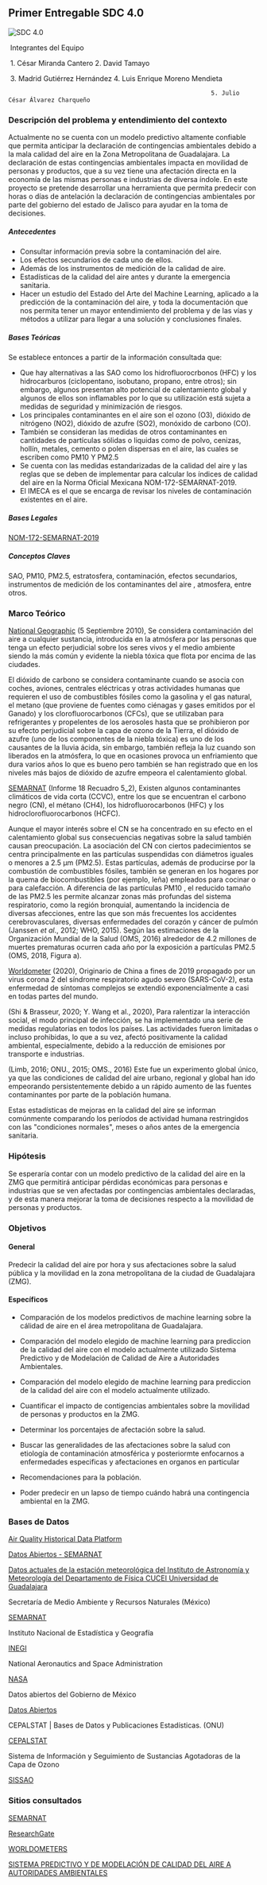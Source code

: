 ## Primer Entregable SDC 4.0  



![SDC 4.0](C:\Users\madrid.gutierrez\Downloads\SDC4.jpg)



​																	 Integrantes del Equipo

​						1. César Miranda Cantero                                             2. David Tamayo             

​						3. Madrid Gutiérrez Hernández                                   4. Luis Enrique Moreno Mendieta

  															 5. Julio César Álvarez Charqueño













### Descripción del problema y entendimiento del contexto

Actualmente no se cuenta con un modelo predictivo altamente confiable que permita anticipar la declaración de contingencias ambientales debido a la mala calidad del aire en la Zona Metropolitana de Guadalajara. La declaración de estas contingencias ambientales impacta en movilidad de personas y productos, que a su vez tiene una afectación directa en la economía de las mismas personas e industrias de diversa índole. En este proyecto se pretende desarrollar una herramienta que permita predecir con horas o días de antelación la declaración de contingencias ambientales por parte del gobierno del estado de Jalisco para ayudar en la toma de decisiones.

##### Antecedentes 

- Consultar información previa sobre la contaminación del aire.
- Los efectos secundarios de cada uno de ellos.
- Además de los instrumentos de medición de la calidad de aire.
- Estadísticas de la calidad del aire antes y durante la emergencia sanitaria.
- Hacer un estudio del Estado del Arte del Machine Learning, aplicado a la predicción de la contaminación del aire, y toda la documentación que nos permita tener un mayor entendimiento del problema y de las vías y métodos a utilizar para llegar a una solución y conclusiones finales.

##### Bases Teóricas

Se establece entonces a partir de la información consultada que:

- Que hay alternativas a las SAO como los hidrofluorocrbonos (HFC) y los hidrocarburos (ciclopentano, isobutano, propano, entre otros); sin embargo, algunos presentan alto potencial de calentamiento global y algunos de ellos son inflamables por lo que su utilización está sujeta a medidas de seguridad y minimización de riesgos.
- Los principales contaminantes en el aire son el ozono (O3), dióxido de nitrógeno (NO2), dióxido de azufre (SO2), monóxido de carbono (CO). 
- También se consideran las medidas de otros contaminantes en cantidades de partículas sólidas o liquidas como de polvo, cenizas, hollín, metales, cemento o polen dispersas en el aire, las cuales se escriben como PM10 Y PM2.5
- Se cuenta con las medidas estandarizadas de la calidad del aire y las reglas que se deben de implementar para calcular los índices de calidad del aire en la Norma Oficial Mexicana NOM-172-SEMARNAT-2019.
- El IMECA es el que se encarga de revisar los niveles de contaminación existentes en el aire.

##### Bases Legales  

[NOM-172-SEMARNAT-2019](https://dof.gob.mx/nota_detalle.php?codigo=5579387&fecha=20/11/2019)

##### Conceptos Claves

SAO, PM10, PM2.5, estratosfera, contaminación, efectos secundarios, instrumentos de medición de los contaminantes del aire , atmosfera, entre otros.







### Marco Teórico

[National Geographic](https://www.nationalgeographic.es/medio-ambiente/la-contaminacion-del-aire) (5 Septiembre 2010), Se considera contaminación del aire a cualquier sustancia, introducida en la atmósfera por las personas que tenga un efecto perjudicial sobre los seres vivos y el medio ambiente siendo la más común y evidente la niebla tóxica que flota por encima de las ciudades. 

El dióxido de carbono se considera contaminante cuando se asocia con coches, aviones, centrales eléctricas y otras actividades humanas que requieren el uso de combustibles fósiles como la gasolina y el gas natural, el metano (que proviene de fuentes como ciénagas y gases emitidos por el Ganado) y los clorofluorocarbonos (CFCs), que se utilizaban para refrigerantes y propelentes de los aerosoles hasta que se prohibieron por su efecto perjudicial sobre la capa de ozono de la Tierra, el dióxido de azufre (uno de los componentes de la niebla tóxica) es uno de los causantes de la lluvia ácida, sin embargo, también refleja la luz cuando son liberados en la atmósfera, lo que en ocasiones provoca un enfriamiento que dura varios años lo que es bueno pero también se han registrado que en los niveles más bajos de dióxido de azufre empeora el calentamiento global.

[SEMARNAT](https://apps1.semarnat.gob.mx:8443/dgeia/informe18/tema/recuadros/recuadro5_2.html) (Informe 18 Recuadro 5_2), Existen algunos contaminantes climáticos de vida corta (CCVC), entre los que se encuentran el carbono negro (CN), el métano (CH4), los hidrofluorocarbonos (HFC) y los hidroclorofluorocarbonos (HCFC). 

Aunque el mayor interés sobre el CN se ha concentrado en su efecto en el calentamiento global sus consecuencias negativas sobre la salud también causan preocupación. La asociación del CN con ciertos padecimientos se centra principalmente en las partículas suspendidas con diámetros iguales o menores a 2.5 μm (PM2.5). Estas partículas, además de producirse por la combustión de combustibles fósiles, también se generan en los hogares por la quema de biocombustibles (por ejemplo, leña) empleados para cocinar o para calefacción. A diferencia de las partículas PM10 , el reducido tamaño de las PM2.5 les permite alcanzar zonas más profundas del sistema respiratorio, como la región bronquial, aumentando la incidencia de diversas afecciones, entre las que son más frecuentes los accidentes cerebrovasculares, diversas enfermedades del corazón y cáncer de pulmón (Janssen *et al*., 2012; WHO, 2015). Según las estimaciones de la Organización Mundial de la Salud (OMS, 2016) alrededor de 4.2 millones de muertes prematuras ocurren cada año por la exposición a partículas PM2.5 (OMS, 2018, Figura a). 

[Worldometer](https://www.worldometers.info/coronavirus/) (2020), Originario de China a fines de 2019 propagado por un virus corona 2 del síndrome respiratorio agudo severo (SARS-CoV-2), esta enfermedad de síntomas complejos se extendió exponencialmente a casi en todas partes del mundo. 

(Shi & Brasseur, 2020; Y. Wang et al., 2020), Para ralentizar la interacción social, el modo principal de infección, se ha implementado una serie de medidas regulatorias en todos los países. Las actividades fueron limitadas o incluso prohibidas, lo que a su vez, afectó positivamente la calidad ambiental, especialmente, debido a la reducción de emisiones por transporte e industrias.

(Limb, 2016; ONU., 2015; OMS., 2016) Este fue un experimento global único, ya que las condiciones de calidad del aire urbano, regional y global han ido empeorando persistentemente debido a un rápido aumento de las fuentes contaminantes por parte de la población humana.

Estas estadísticas de mejoras en la calidad del aire se informan comúnmente comparando los períodos de actividad humana restringidos con las "condiciones normales", meses o años antes de la emergencia sanitaria.

### Hipótesis 

Se esperaría contar con un modelo predictivo de la calidad del aire en la ZMG que permitirá anticipar pérdidas económicas para personas e industrias que se ven afectadas por contingencias ambientales declaradas, y de esta manera mejorar la toma de decisiones respecto a la movilidad de personas y productos. 

### Objetivos

#### General

Predecir la calidad del aire por hora y sus afectaciones sobre la salud pública y la movilidad en la zona metropolitana de la ciudad de Guadalajara (ZMG).

#### Específicos

- Comparación de los modelos predictivos de machine learning  sobre la cálidad de aire en el área metropolitana de Guadalajara.
- Comparación del modelo elegido de machine learning para prediccion de la calidad del aire con el modelo actualmente utilizado Sistema Predictivo y de Modelación de Calidad de Aire a Autoridades Ambientales.
- Comparación del modelo elegido de machine learning para prediccion de la calidad del aire con el modelo actualmente utilizado.
- Cuantificar el impacto de contigencias ambientales sobre la movilidad de personas y productos en la ZMG.

- Determinar los porcentajes de afectación sobre la salud.
- Buscar las generalidades de las afectaciones sobre la salud con etiología de contaminación atmosférica y posteriormte enfocarnos a enfermedades especificas y afectaciones en organos en particular 
- Recomendaciones para la población.
- Poder predecir en un lapso de tiempo cuándo habrá una contingencia ambiental en la ZMG.























### Bases de Datos

[Air Quality Historical Data Platform](https://aqicn.org/data-platform/register/)

[Datos Abiertos - SEMARNAT](https://datos.gob.mx/busca/dataset/indicadores-basicos-del-desempeno-ambiental--atmosfera--calidad-del-aire)

[Datos actuales de la estación meteorológica del Instituto de Astronomía y Meteorología del Departamento de Física CUCEI Universidad de Guadalajara](http://astro.iam.udg.mx/Estacion/)

Secretaría de Medio Ambiente y Recursos Naturales (México)

[SEMARNAT](https://www.gob.mx/semarnat/articulos/protocolo-de-montreal-a-30-anos-de-su-establecimiento)

Instituto Nacional de Estadística y Geografía

[INEGI](https://www.inegi.org.mx/rnm/index.php/catalog/642)

National Aeronautics and Space Administration 

[NASA](https://ozonewatch.gsfc.nasa.gov/monthly/SH.html)

Datos abiertos del Gobierno de México

[Datos Abiertos](https://datos.gob.mx/busca/dataset/inventaririo-de-sustancias-agotadoras-de-la-capa-de-ozono)

CEPALSTAT | Bases de Datos y Publicaciones Estadísticas. (ONU)

[CEPALSTAT ](https://estadisticas.cepal.org/cepalstat/portada.html)

Sistema de Información y Seguimiento de Sustancias Agotadoras de la Capa de Ozono

[SISSAO](http://apps2.semarnat.gob.mx:8080/sissao/consultas.jsp)

### Sitios consultados

[SEMARNAT](https://apps1.semarnat.gob.mx:8443/dgeia/informe18/tema/cap5.html)

[ResearchGate](https://www.researchgate.net/search/publication?q=Assessing+the+COVID%E2%80%9019+Impact+on+Air+Quality%3A+A+Machine+Learning+Approach)

[WORLDOMETERS](https://www.worldometers.info/coronavirus/)

[SISTEMA PREDICTIVO Y DE MODELACIÓN DE CALIDAD DEL AIRE A AUTORIDADES AMBIENTALES](https://www.jalisco.gob.mx/es/prensa/noticias/107164)











